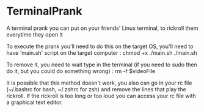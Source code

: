# TerminalPrank
A terminal prank you can put on your friends' Linux terminal, to rickroll them everytime they open it


To execute the prank you'll need to do this on the target OS, you'll need to have 'main.sh' script on the target computer :
chmod +x ./main.sh
./main.sh


To remove it, you need to wait type in the terminal (if you need to sudo then do it, but you could do something wrong) :
rm -f $videoFile

It is possible that this method doesn't work, you also can go in your rc file (~/.bashrc for bash, ~/.zshrc for zsh) and remove the lines that play the rickroll. If the rickroll is too long or too loud you can access your rc file with a graphical text editor.

